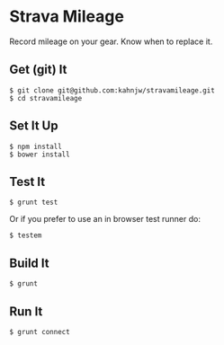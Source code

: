 # Strava Mileage

Record mileage on your gear. Know when to replace it.

## Get (git) It

```
$ git clone git@github.com:kahnjw/stravamileage.git
$ cd stravamileage
```

## Set It Up

```
$ npm install
$ bower install
```

## Test It

```
$ grunt test
```

Or if you prefer to use an in browser test runner do:

```
$ testem
```

## Build It

```
$ grunt
```

## Run It

```
$ grunt connect
```
